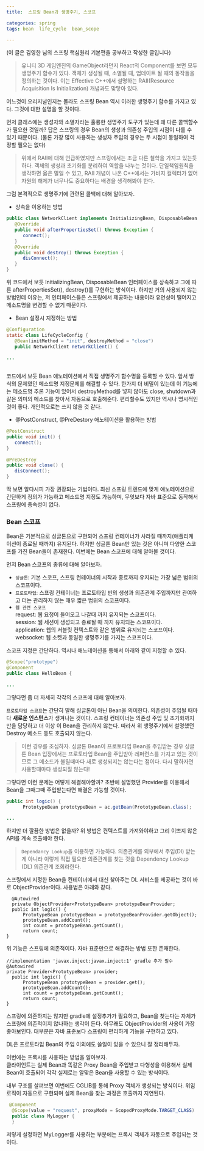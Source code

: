```yaml
---
title:  스프링 Bean과 생명주기, 스코프

categories: spring 
tags: bean  life_cycle  bean_scope
 
---
```


  
(이 글은 김영한 님의 스프링 핵심원리 기본편을 공부하고 작성한 글입니다)  
  
> 유니티 3D 게임엔진의 GameObject라던지 React의 Component를 보면 모두 생명주기 함수가 있다. 객체가 생성될 때, 소멸될 때, 업데이트 될 때의 동작들을 정의하는 것이다. 이는 Effective C++에서 설명하는 RAII(Resource Acquisition Is Initialization) 개념과도 맞닿아 있다.    
  
어느것이 오리지널인지는 몰라도 스프링 Bean 역시 이러한 생명주기 함수를 가지고 있다. 그것에 대한 설명을 할 것이다.  
  
  
먼저 클래스에는 생성자와 소멸자라는 훌륭한 생명주기 도구가 있는데 왜 다른 콜백함수가 필요한 것일까? 답은 스프링의 경우 Bean의 생성과 의존성 주입의 시점이 다를 수 있기 때문이다. (물론 가장 많이 사용하는 생성자 주입의 경우는 두 시점이 동일하여 걱정할 필요는 없다)  
  
  
> 위에서 RAII에 대해 언급하였지만 스프링에서는 조금 다른 철학을 가지고 있는듯하다. 객체의 생성과 초기화를 분리하여 역할을 나누는 것이다. 단일책임원칙을 생각하면 옳은 말일 수 있고, RAII 개념이 나온 C++에서는 가비지 컬렉터가 없어 자원의 해제가 너무나도 중요하다는 배경을 생각해봐야 한다.    
  
  
그럼 본격적으로 생명주기에 관련된 콜백에 대해 알아보자.  
  
- 상속을 이용하는 방법  
  
```java  
public class NetworkClient implements InitializingBean, DisposableBean {  
   @Override  
   public void afterPropertiesSet() throws Exception {  
      connect();  
   }  
   @Override  
   public void destroy() throws Exception {  
      disConnect();  
   }  
}  
```  
  
위 코드에서 보듯 InitializingBean, DisposableBean 인터페이스를 상속하고 그에 따른 afterPropertiesSet(), destroy()를 구현하는 방식이다. 하지만 거의 사용되지 않는 방법인데 이유는, 저 인터페이스들은 스프링에서 제공하는 내용이라 유연성이 떨어지고 메소드명을 변경할 수 없기 때문이다.  
  
  
- Bean 설정시 지정하는 방법  
  
```java  
@Configuration  
static class LifeCycleConfig {  
   @Bean(initMethod = "init", destroyMethod = "close")  
   public NetworkClient networkClient() {  
  
...  
  
```  
  
코드에서 보듯 Bean 애노테이션에서 직접 생명주기 함수명을 등록할 수 있다. 앞서 방식의 문제였던 메소드명 지정문제를 해결할 수 있다. 한가지 더 비밀이 있는데 이 기능에는 메소드명 추론 기능이 있어서 destroyMethod를 넣지 않아도 close, shutdown과 같은 의미의 메소드를 찾아서 자동으로 호출해준다. 편리할수도 있지만 역시나 명시적인 것이 좋다. 개인적으로는 쓰지 않을 것 같다.  
  
  
- @PostConstruct, @PreDestory 애노테이션을 활용하는 방법  
  
```java  
@PostConstruct  
public void init() {  
   connect();  
}  
  
@PreDestroy  
public void close() {  
   disConnect();  
}  
```  
  
딱 보면 알다시피 가장 권장되는 기법이다. 최신 스프링 트렌드에 맞게 애노테이션으로 간단하게 정의가 가능하고 메소드명 지정도 가능하며, 무엇보다 자바 표준으로 동작해서 스프링에 종속성이 없다.  
  
  
### Bean 스코프  
  
Bean은 기본적으로 싱글톤으로 구현되어 스프링 컨테이너가 사라질 때까지(애플리케이션이 종료될 때까지) 유지된다. 하지만 싱글톤 Bean만 있는 것은 아니며 다양한 스코프를 가진 Bean들이 존재한다. 이번에는 Bean 스코프에 대해 알아볼 것이다.  
  
  
먼저 Bean 스코프의 종류에 대해 알아보자.  
  
- `싱글톤`: 기본 스코프, 스프링 컨테이너의 시작과 종료까지 유지되는 가장 넓은 범위의 스코프이다.  
- `프로토타입`: 스프링 컨테이너는 프로토타입 빈의 생성과 의존관계 주입까지만 관여하고 더는 관리하지 않는 매우 짧은 범위의 스코프이다.  
- `웹 관련 스코프`  
request: 웹 요청이 들어오고 나갈때 까지 유지되는 스코프이다.  
session: 웹 세션이 생성되고 종료될 때 까지 유지되는 스코프이다.  
application: 웹의 서블릿 컨텍스트와 같은 범위로 유지되는 스코프이다.  
websocket: 웹 소켓과 동일한 생명주기를 가지는 스코프이다.  
  
  
스코프 지정은 간단하다. 역시나 애노테이션을 통해서 아래와 같이 지정할 수 있다.  
   
```java  
@Scope("prototype")  
@Component  
public class HelloBean {  
  
...  
```  
  
  
  
그렇다면 좀 더 자세히 각각의 스코프에 대해 알아보자.  
  
`프로토타입 스코프`는 간단히 말해 싱글톤이 아닌 Bean을 의미한다. 의존성이 주입될 때마다 **새로운 인스턴스**가 생겨나는 것이다. 스프링 컨테이너는 의존성 주입 및 초기화까지만을 담당하고 더 이상 이 Bean을 관리하지 않는다. 따라서 위 생명주기에서 설명했던 Destroy 메소드 등도 호출되지 않는다.  
  
  
> 이런 경우를 조심하자. 싱글톤 Bean이 프로토타입 Bean을 주입받는 경우 싱글톤 Bean 입장에서는 프로토타입 Bean을 주입받아 레퍼런스를 가지고 있는 것이므로 그 메소드가 불릴때마다 새로 생성되지는 않는다는 점이다. 다시 말하자면 사용할때마다 생성되질 않는다!    
  
  
그렇다면 이런 문제는 어떻게 해결해야할까? 초반에 설명했던 Provider를 이용해서 Bean을 그때그때 주입받는다면 해결은 가능할 것이다.  
  
```java  
public int logic() {  
      PrototypeBean prototypeBean = ac.getBean(PrototypeBean.class);  
  
...  
```  
  
  
하지만 더 깔끔한 방법은 없을까? 위 방법은 컨텍스트를 가져와야하고 그리 이쁘지 않은 API를 계속 호출해야 한다.  
  
  
> `Dependancy Lookup`을 이용하면 가능하다. 의존관계를 외부에서 주입(DI) 받는게 아니라 이렇게 직접 필요한 의존관계를 찾는 것을 Dependency Lookup (DL) 의존관계 조회라한다.    
  
  
스프링에서 지정한 Bean을 컨테이너에서 대신 찾아주는 DL 서비스를 제공하는 것이 바로 ObjectProvider이다. 사용법은 아래와 같다.  
  
```  
  @Autowired  
  private ObjectProvider<PrototypeBean> prototypeBeanProvider;  
  public int logic() {  
      PrototypeBean prototypeBean = prototypeBeanProvider.getObject();  
      prototypeBean.addCount();  
      int count = prototypeBean.getCount();  
      return count;  
}  
```  
  
위 기능은 스프링에 의존적이다. 자바 표준만으로 해결하는 방법 또한 존재한다.  
  
```  
//implementation 'javax.inject:javax.inject:1' gradle 추가 필수 @Autowired  
private Provider<PrototypeBean> provider;  
  public int logic() {  
      PrototypeBean prototypeBean = provider.get();  
      prototypeBean.addCount();  
      int count = prototypeBean.getCount();  
      return count;  
}  
```  
  
스프링에 의존하지는 않지만 gradle에 설정추가가 필요하고, Bean을 찾는다는 자체가 스프링에 의존적이지 않나하는 생각이 든다. 아무래도 ObjectProvider의 사용이 가장 좋아보인다. 대부분은 자바 표준보다 스프링이 편리하게 기능을 구현하고 있다.  
  
DL은 프로토타입 Bean의 주입 이외에도 쓸일이 있을 수 있으니 잘 정리해두자.  
  
  
이번에는 프록시를 사용하는 방법을 알아보자.  
클라이언트는 실제 Bean과 똑같은 Proxy Bean을 주입받고 다형성을 이용해서 실제 Bean이 호출되어 각각 실제로는 알맞은 Bean을 사용할 수 있는 방식이다.  
  
내부 구조를 살펴보면 이번에도 CGLIB를 통해 Proxy 객체가 생성되는 방식이다. 위임 로직이 자동으로 구현되며 실제 Bean을 찾는 과정은 호출까지 지연된다.  
  
  
```java  
 @Component  
  @Scope(value = "request", proxyMode = ScopedProxyMode.TARGET_CLASS)  
  public class MyLogger {  
  }  
```  
  
저렇게 설정하면 MyLogger를 사용하는 부분에는 프록시 객체가 자동으로 주입되는 것이다.  
